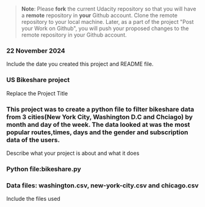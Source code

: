 >**Note**: Please **fork** the current Udacity repository so that you will have a **remote** repository in **your** Github account. Clone the remote repository to your local machine. Later, as a part of the project "Post your Work on Github", you will push your proposed changes to the remote repository in your Github account.

### 22 November 2024
Include the date you created this project and README file.

### US Bikeshare project
Replace the Project Title

### This project was to create a python file to filter bikeshare data from 3 cities(New York City, Washington D.C and Chciago) by month and day of the week. The data looked at was the most popular routes,times, days and the gender and subscription data of the users.
Describe what your project is about and what it does

### Python file:bikeshare.py
### Data files: washington.csv, new-york-city.csv and chicago.csv
Include the files used


